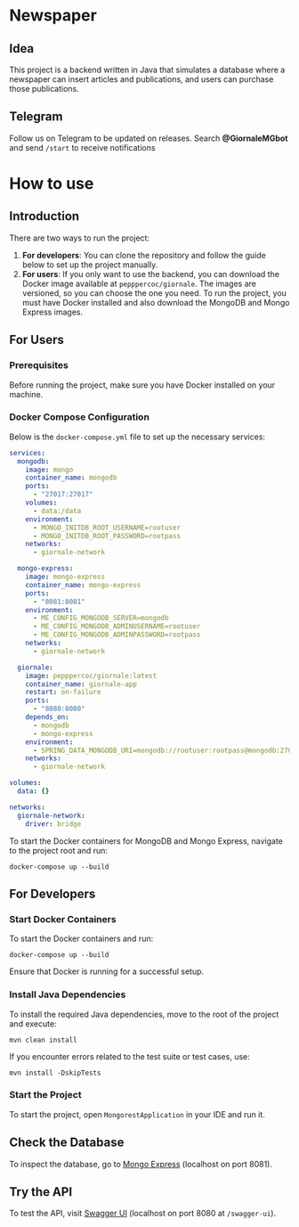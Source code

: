# Newspaper

## Idea

This project is a backend written in Java that simulates a database where a newspaper can insert articles and publications, and users can purchase those publications.

## Telegram

Follow us on Telegram to be updated on releases. Search **@GiornaleMGbot** and send `/start` to receive notifications

# How to use

## Introduction
There are two ways to run the project:

1. **For developers**: You can clone the repository and follow the guide below to set up the project manually.
2. **For users**: If you only want to use the backend, you can download the Docker image available at `pepppercoc/giornale`. The images are versioned, so you can choose the one you need. To run the project, you must have Docker installed and also download the MongoDB and Mongo Express images.

## For Users
### Prerequisites

Before running the project, make sure you have Docker installed on your machine.

### Docker Compose Configuration

Below is the `docker-compose.yml` file to set up the necessary services:

```yaml
services:
  mongodb:
    image: mongo
    container_name: mongodb
    ports:
      - "27017:27017"
    volumes:
      - data:/data
    environment:
      - MONGO_INITDB_ROOT_USERNAME=rootuser
      - MONGO_INITDB_ROOT_PASSWORD=rootpass
    networks:
      - giornale-network

  mongo-express:
    image: mongo-express
    container_name: mongo-express
    ports:
      - "8081:8081"
    environment:
      - ME_CONFIG_MONGODB_SERVER=mongodb
      - ME_CONFIG_MONGODB_ADMINUSERNAME=rootuser
      - ME_CONFIG_MONGODB_ADMINPASSWORD=rootpass
    networks:
      - giornale-network

  giornale:
    image: pepppercoc/giornale:latest
    container_name: giornale-app
    restart: on-failure
    ports:
      - "8080:8080"
    depends_on:
      - mongodb
      - mongo-express
    environment:
      - SPRING_DATA_MONGODB_URI=mongodb://rootuser:rootpass@mongodb:27017/giornale?authSource=admin
    networks:
      - giornale-network

volumes:
  data: {}

networks:
  giornale-network:
    driver: bridge
```
To start the Docker containers for MongoDB and Mongo Express, navigate to the project root and run:

```
docker-compose up --build
```

## For Developers
### Start Docker Containers

To start the Docker containers and run:

```
docker-compose up --build
```

Ensure that Docker is running for a successful setup.

### Install Java Dependencies

To install the required Java dependencies, move to the root of the project and execute:

```
mvn clean install
```

If you encounter errors related to the test suite or test cases, use:

```
mvn install -DskipTests
```

### Start the Project

To start the project, open `MongorestApplication` in your IDE and run it.

## Check the Database

To inspect the database, go to [Mongo Express](http://localhost:8081/unimolab/) (localhost on port 8081).

## Try the API

To test the API, visit [Swagger UI](http://localhost:8080/swagger-ui/index.html) (localhost on port 8080 at `/swagger-ui`).
